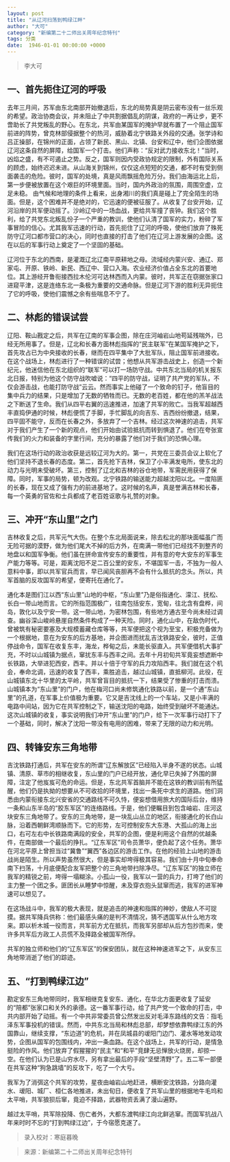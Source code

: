 ```yaml
---
layout: post
title: "从辽河扫荡到鸭绿江畔"
author: "大可"
category: "新编第二十二师出关周年纪念特刊"
tags: 分类
date:  1946-01-01 00:00:00 +0000
---
```

> 李大可

## 一、首先扼住辽河的呼吸
去年三月间，苏军由东北南部开始撤退后，东北的局势真是阴云密布没有一丝乐观的希望。政治协商会议，并未阻止了中共割据倡乱的阴谋，政府的一再让步，更不啻助长了共党叛乱的野心。在东北，共军由某国军的掩护早就布置了一个阻止国军前进的阵势，曾克林部侵据整个的热河，威胁着北宁铁路关外段的交通。张学诗和吕正操部，在锦州的正面，占领了新民、黑山、北镇、台安和辽中，他们企图依据辽河这条自然的屏障，给国军一个打击。他们声称：“反对武力接收东北！”当时，凶焰之盛，有不可遏止之势。反之，国军则因内受政协规定的限制，外有国际关系的顾虑，始终迟迟未进。从山海关到锦州，仅仅这点短短的交通，都不时有受到侧面袭击的危险。彼时，国军的处境，真是风雨飘摇危险万分。我们由海运北上后，第一步便被放置在这个艰巨的环境里面。当时，国内外政治的氛围，周围空虚，立足未稳。 由气候和地理的条件上看来，出身湘川的我们真是碰上了完全陌生的场面。但是，这个困难并不是绝对的，它迅速的便被征服了。从收复了台安开始，辽河沿岸的共军便动摇了。沙岭辽中的一场血战，更给共军撞了丧钟。我们这个胜利，给了共党东北叛乱份子一个严重的教训，使他们认清了国军的实力，粉碎了军事冒险的信心。尤其我军迅速的行动，首先扼住了辽河的呼吸，使他们放弃了殊死防守辽河口都市营口的决心，同时也直接的打击了他们在辽河上游发展的企图。这在以后的军事行动上奠定了一个坚固的基础。

辽河位于东北的西南，是灌溉辽北辽南平原耕地之母。流域经内蒙兴安、通辽、郑家屯、开原、铁岭、新民、西辽中、营口入海。农业经济价值占全东北的首要地位。其上游经开鲁衔接西拉木伦河可达林西而入内蒙。彼时，共军正在窃据张家口进窥平津，这是连络东北一条极为重要的交通命脉。但是辽河下游的胜利无异扼住了它的呼吸，使他们震憾之余有些喘息不宁了。

## 二、林彪的错误试尝
辽阳、鞍山戡定之后，共军在辽南的军事企图，除在庄河岫岩山地苟延残喘外，已经无所用事了。但是，辽北和长春方面林彪指挥的“民主联军”在某国军掩护之下，首先攻占已为中央接收的长春，继而在四平集中了大批军队，阻止国军前进接收。在这个战场上，林彪进行了一种错误的试尝；他想从共军游击战史上，创造一个新纪元，他迷信他在东北组织的“联军”可以打一场防守战。中共东北当局的机关报东北日报，特别为他这个防守战吹嘘说：“四平的防守战，证明了共产党的军队，不仅会游击战，也能打防守战”云云。然而事实上他碰了一个致命的钉子，他盲目的集中兵力的结果，只是增加了无数的牺牲而已。无数的老百姓，都在他的羔羊战法之下断送了生命。我们从四平右翼的迅速推进，加速了共军的败亡。当我军超越西丰直捣伊通的时候，林彪便慌了手脚，手忙脚乱的向吉东、吉西纷纷撤退，结果，四平固不能守，反而在长春之外，多放弃了一个吉林。经过这次神速的追击，共军对于我们产生了一个新的观点，他们开始由试验抵抗而转到惧退了。他们在夸张宣传我们的火力和装备的字里行间，充分的暴露了他们对于我们的恐惧心理。

我们在这场行动的政治收获是远较辽河为大的。第一，共党在三委员会议上软化了他们坚持不退长春的态度。第二，首先抢下吉林，保卫了小丰满发电所，使东北的动力与光明未受破坏。第三，控制了辽北和吉林的谷仓地带，军需民用获得了保障。同时，军事的局势，顿为改观。北宁铁路的输送能力超越沈阳以北。一度陷匪的长春，现在又成了强有力的前进基地了。这时候的名声，真是誉满吉林和长春，每一个英勇的官佐和士兵都成了老百姓讴歌与礼赞的对象。

## 三、冲开“东山里”之门
吉林收复之后，共军元气大伤。在整个东北局面说来，除去松北的那块面幅虽广而无险可据的漠野，做为他们尾大不掉的后方外，在南满一带他们已经找不到整齐的地盘以和国军争衡。他们虽在拼命宣传安东的重要性，并有意的夸大安东的军事生产能力等等。可是，距离沈阳不足二百公里的安东，不堪国军一击，不独为一般人意料中事，即以共军官兵而言，早已闻风丧胆再不会有什么抵抗的念头。所以，共军首脑的反攻国军的希望，便寄托在通化了。

通化本是图们江以西“东山里”山地的中枢，“东山里”乃是俗指通化、濛江、抚松、长白一带山地而言。它的所指范围极广，往南包括安东，宽甸，往北含有盘桦，间岛，敦化以及宁安一带。这一带山地，为密林包围，有些地方通古至今尚未经过调查。幽谷深山峻岭悬崖自然条件构成了一种天险。同时，通化山中，在敌伪时代，曾被筑有秘密要塞及大规模蓄藏仓库等等，共军便把这个视为至宝，积极充备做为一个根据地，意在为安东的后方基地，并企图进而扰乱吉沈铁路安全，彼时，正值停战命令，国军在收复东丰，海龙，桦甸之后，未能长驱直入。共军便借机大事扩充，不时以山城镇为据点，窜扰东丰与西丰之间。去年十月初旬共军竟妄想遮断中长铁路，大举进犯西安，西丰。并以十倍于守军的兵力攻陷西丰。我们就在这个机会，奉命北调，迅速的收复了西丰，乘胜追击，越过山城镇，直抵柳河。此役，在山城镇东北十华里的太平岭，共军曾盲目的抵抗一下，结果受了惨重的打击而溃。山城镇本为“东山里”的门户，他在梅河口尚未修筑通化铁路以前，是一个通“东山里”的孔道，在军事上价值极为重要。它又是吉沈线上的一个车站，又是小丰满的电路中间站，因为它在共军控制之下，输送沈阳的电路，始终受到破坏不能通达。这次山城镇的收复，事实说明我们冲开“东山里”的门户，给下一次军事行动打下了一个基础，同时，解决了沈阳一带没有电用的困难，带来了无限的动力和光明。

## 四、转锋安东三角地带
吉沈铁路打通后，共军在安东的所谓“辽东解放区”已经陷入半身不遂的状态。山城镇、清原、草市的相继收复，东山里的门户已经开放，通化早已失掉了外围的屏障，注定了他岌岌可危的命运。但是，东北共军首脑并不能在这铁的教训前有所猛醒，他们仍是执拗的想要从不可收拾的环境里，找出一条死中求生的道路。他们洞悉由内蒙衔接东北兴安省的交通路线不可久恃，便妄想借用旅大的国际后台，维持一条和山东半岛的“胶东军区”的连络路线。于是，他们便瞩目到包含岫岩、庄河这块安东三角地带了。安东的三角地带，是一块乱山丛立的地区，衔接通化的长白山脉，沿着西朝鲜湾顺脉而下。它的形势，左可控制安东大东港、大孤山的海上出口，右可左右中长铁路南满段的安全，共军的企图，便是利用这个自然的优越条件，在南部做一个最后的挣扎。“辽东军区”司令员萧华，便负起了这个任务。萧华在河北平原上曾担当过“冀鲁”“翼西”各边区的游击工作。在他的经验上山地的游击战尚是陌生。所以声势虽然很大，但是事实却垮得极其容易。我们由十月中旬奉命南下扫荡，十月底便配合友军把整个的三角地带扫除净尽。“辽东军区”的独立师在我军的精锐之前，垮得一塌糊涂。小孤山一役，我军以一营的兵力，打垮了他们的主力整一个团之多。匪团长从睡梦中惊醒，未及穿衣抱头鼠窜而逃，我军的进军神速可以想见了。

在这场战斗中，我军的极大表现，就是追击的神速和指挥的神妙，使敌人不可捉摸。据共军降兵供称：他们最感头痛的是判不清情况，猜不透国军从什么地方攻来。即以析木城一役而言，共军前方尤在抵抗，而我军另部却从后方包抄而来，使许多共军后方政工人员慌不及择路全被国军所俘。

共军的独立师和他们的“辽东军区”的保安团队，就在这种神速进军之下，从安东三角地带消逝了他们的踪迹。

## 五、“打到鸭绿江边”
勘定安东三角地带同时，我军相继克复安东、通化，在华北方面更收复了延安的“陪都”张家口和关外的承德。这一番军事行动，给了共产党一个致命的打击，中共内部开始了动摇。有一个中共非常委员曾公然发出反对毛泽东路线的文告：指毛泽东军事投机的错误。然而，中共东北当局和林彪总部，却梦想依靠鸭绿江东的外国靠山，继续支撑，“东边道”的危机，并在凤城县的叆阳门边门、灌水等地发动攻势，企图从国军的包围线内，冲出一条血路。在这个战场上，共军的行动，是情急挺险的作风。他们放弃了假猩猩的“民主”和“和平”竞肆无忌惮放火烧房，却掠一空。在他们认为已是山穷水尽，另有拿出最后的手段“坚壁清野”了。五二军一部便在共军这种“狗急跳墙”的反攻下，吃了一个大亏。

我军为了消弭这个共军的攻势，星夜由岫岩山地赶进，横断安沈铁路，分路向灌水、叆阳、城厂、桓仁各地推进，未出旬日，便收复了共军山里的根据地牛毛坞和太平哨，共军狼狈后窜，竟迫不择路，武器物资丢满了漫山遍野。

越过太平哨，共军除投降、伤亡者外，大都东渡鸭绿江向北鲜逃窜。而国军抗战八年来时时不忘的“打到鸭绿江边”，于今宿愿克遂了。


> 录入校对：寒庭暮晚

> 来源：新编第二十二师出关周年纪念特刊

